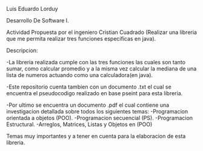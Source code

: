 Luis Eduardo Lorduy  


Desarrollo De Software I. 



Actividad Propuesta por el ingeniero Cristian Cuadrado (Realizar una libreria que me permita realizar tres funciones especificas en java).

Descripcion:


-La libreria realizada cumple con las tres funciones las cuales son tanto sumar, como calcular promedio y a la misma vez calcular la mediana de una lista de numeros
actuando como una calculadora(en java).

-Este repositorio cuenta tambien con un documento .txt el cual se encuentra el pseudocodigo realizado en base pseint para esta libreria. 

-Por ultimo se encuentra un documento .pdf el cual contiene una investigacion detallada sobre todos los siguientes temas:
-Programacion orientada a objetos (POO).
-Programacion secuencial (PS).
-Programacion Estructural.
-Arreglos, Matrices, Listas y Objetos en (POO)

Temas muy importantes y a tener en cuenta para la elaboracion de esta libreria.
